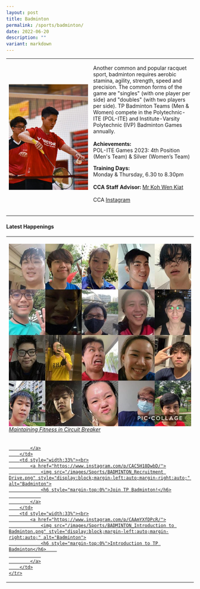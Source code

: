 ```yaml
---
layout: post
title: Badminton
permalink: /sports/badminton/
date: 2022-06-20
description: ""
variant: markdown
---
```

<table>
    <tbody><tr>
        <td style="width:45%"><img src="/images/Sports/BADMINTON.png" style="display:block;margin-left:auto;margin-right:auto;" alt="Badminton"></td>
        <td>
            <p>
                Another common and popular racquet sport, badminton requires aerobic stamina, agility, strength, speed and precision. The common forms of the game are "singles" (with one player per side) and "doubles" (with two players per side). TP Badminton Teams (Men &amp; Women) compete in the Polytechnic-ITE (POL-ITE) and Institute-Varsity Polytechnic (IVP) Badminton Games annually.<br>
                <br>                
                <b>Achievements:</b><br>
                POL-ITE Games 2023: 4th Position (Men's Team) &amp; Silver (Women’s Team)<br>
             </p><p></p>
            <p>
                <b>Training Days:</b><br>
                Monday &amp; Thursday, 6.30 to 8.30pm<br>
                <br>
                <b>CCA Staff Advisor:</b> <a href="mailto:Koh_Wen_Kiat@tp.edu.sg">Mr Koh Wen Kiat</a><br>
                <br>
                CCA <a href="https://www.instagram.com/tpbadminton/">Instagram</a><br>
                <br>
            </p>
        </td>
    </tr>
</tbody></table>

#### Latest Happenings

<table>
    <tbody><tr>
        <td style="width:33%"><br>
            <a href="https://www.instagram.com/p/CAxWibTnnXo/">
                <img src="/images/Sports/BADMINTON_Maintaining Fitness in Circuit Breaker.png" style="display:block;margin-left:auto;margin-right:auto;" alt="Badminton">
                <h6 style="margin-top:0%">Maintaining Fitness in Circuit Breaker</h6>
                
            </a>
        </td>
        <td style="width:33%"><br>
            <a href="https://www.instagram.com/p/CAC5H18DwbD/">
                <img src="/images/Sports/BADMINTON_Recruitment Drive.png" style="display:block;margin-left:auto;margin-right:auto;" alt="Badminton">
                <h6 style="margin-top:0%">Join TP Badminton!</h6>
                
            </a>
        </td>
        <td style="width:33%"><br>
            <a href="https://www.instagram.com/p/CAAmYXfDPcR/">
                <img src="/images/Sports/BADMINTON_Introduction to Badminton.png" style="display:block;margin-left:auto;margin-right:auto;" alt="Badminton">
                <h6 style="margin-top:0%">Introduction to TP Badminton</h6>    
                
            </a>
        </td>
    </tr>
</tbody></table>